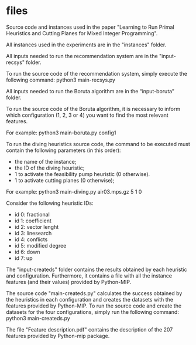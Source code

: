 # files
 Source code and instances used in the paper "Learning to Run Primal Heuristics and Cutting Planes for Mixed Integer Programming".

 All instances used in the experiments are in the "instances" folder.

 All inputs needed to run the recommendation system are in the "input-recsys" folder.
 
 To run the source code of the recommendation system, simply execute the following command: python3 main-recsys.py

 All inputs needed to run the Boruta algorithm are in the “input-boruta” folder.

 To run the source code of the Boruta algorithm, it is necessary to inform which configuration (1, 2, 3 or 4) you want to find the most relevant features. 
 
 For example: python3 main-boruta.py config1

 To run the diving heuristics source code, the command to be executed must contain the following parameters (in this order):
- the name of the instance;
- the ID of the diving heuristic;
- 1 to activate the feasibility pump heuristic (0 otherwise).
- 1 to activate cutting planes (0 otherwise);

For example: python3 main-diving.py air03.mps.gz 5 1 0

Consider the following heuristic IDs:
- id 0: fractional
- id 1: coefficient
- id 2: vector lenght
- id 3: linesearch
- id 4: conflicts
- id 5: modified degree
- id 6: down
- id 7: up

The "input-createds" folder contains the results obtained by each heuristic and configuration. Furthermore, it contains a file with all the instance features (and their values) provided by Python-MIP.

The source code "main-createds.py" calculates the success obtained by the heuristics in each configuration and creates the datasets with the features provided by Python-MIP. 
To run the source code and create the datasets for the four configurations, simply run the following command: python3 main-createds.py

The file "Feature description.pdf" contains the description of the 207 features provided by Python-mip package.
